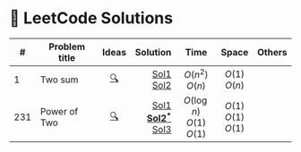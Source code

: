 # 🧠 LeetCode Solutions


| #   | Problem title |                                                         Ideas                                                          |                                                                                                                                                                                                                                                                                                                                                                            Solution |              Time               |           Space            | Others |
| --- | ------------- |:----------------------------------------------------------------------------------------------------------------------:| -----------------------------------------------------------------------------------------------------------------------------------------------------------------------------------------------------------------------------------------------------------------------------------------------------------------------------------------------------------------------------------:|:-------------------------------:|:--------------------------:| ------ |
| 1   | Two sum       |   [🔍](https://github.com/minh1505/debug-this-if-you-can/blob/main/coding-platforms/leetcode/00001-two-sum/idea.md)    |                                                                                                                                        [Sol1](https://github.com/minh1505/debug-this-if-you-can/blob/main/coding-platforms/leetcode/00001-two-sum/sol1.cpp)<br>[Sol2](https://github.com/minh1505/debug-this-if-you-can/blob/main/coding-platforms/leetcode/00001-two-sum/sol2.cpp) |       $O(n^2)$<br>$O(n)$        |      $O(1)$<br>$O(n)$      |        |
| 231 | Power of Two  | [🔍](https://github.com/minh1505/debug-this-if-you-can/blob/main/coding-platforms/leetcode/00231-power-of-two/idea.md) | [Sol1](https://github.com/minh1505/debug-this-if-you-can/blob/main/coding-platforms/leetcode/00231-power-of-two/sol1.cpp)<br>[**Sol2<sup>*</sup>**](https://github.com/minh1505/debug-this-if-you-can/blob/main/coding-platforms/leetcode/00231-power-of-two/sol2.cpp)<br>[Sol3](https://github.com/minh1505/debug-this-if-you-can/blob/main/coding-platforms/leetcode/00231-power-of-two/sol3.cpp) | $O(\log n)$<br>$O(1)$<br>$O(1)$ | $O(1)$<br>$O(1)$<br>$O(1)$ |        |










